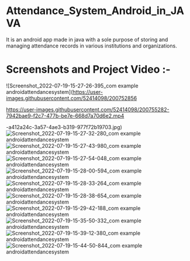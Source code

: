 # Attendance_System_Android_in_JAVA
 
 It is an android app made in java with a sole purpose of storing and managing attendance records in various
 institutions and organizations.
# Screenshots and Project Video :-
  
  ![Screenshot_2022-07-19-15-27-26-395_com example androidattendancesystem](https://user-images.githubusercontent.com/52414098/200752856

https://user-images.githubusercontent.com/52414098/200755282-7942bae9-f2c7-477b-be7e-668d7a70d6e2.mp4

-a412a24c-3a57-4ae3-b319-977f72b19703.jpg)
![Screenshot_2022-07-19-15-27-32-280_com example androidattendancesystem](https://user-images.githubusercontent.com/52414098/200752873-6e07dced-6578-4c01-b521-08f0938f7b4b.jpg)
![Screenshot_2022-07-19-15-27-43-980_com example androidattendancesystem](https://user-images.githubusercontent.com/52414098/200752877-871873e8-3e74-40da-b72e-9760386b4b4b.jpg)
![Screenshot_2022-07-19-15-27-54-048_com example androidattendancesystem](https://user-images.githubusercontent.com/52414098/200752881-cd7e0af4-55a5-4587-a617-89564e1339e6.jpg)
![Screenshot_2022-07-19-15-28-00-594_com example androidattendancesystem](https://user-images.githubusercontent.com/52414098/200752888-75570829-0a0a-4d87-816b-8e2d46230dd8.jpg)
![Screenshot_2022-07-19-15-28-33-264_com example androidattendancesystem](https://user-images.githubusercontent.com/52414098/200752892-956850a4-fe9a-410b-8f78-c4c4d3cff6c9.jpg)
![Screenshot_2022-07-19-15-28-38-654_com example androidattendancesystem](https://user-images.githubusercontent.com/52414098/200752898-a417e292-4cf5-4275-93d7-472bdc1efa92.jpg)
![Screenshot_2022-07-19-15-29-42-188_com example androidattendancesystem](https://user-images.githubusercontent.com/52414098/200752903-1cc8a4d8-f5c9-40a8-974a-348208c2a892.jpg)
![Screenshot_2022-07-19-15-35-50-332_com example androidattendancesystem](https://user-images.githubusercontent.com/52414098/200752907-4c45c55c-6fab-46ed-a2db-f4aeec6bbb8d.jpg)
![Screenshot_2022-07-19-15-39-12-380_com example androidattendancesystem](https://user-images.githubusercontent.com/52414098/200752908-1d8a5aef-bd04-48cb-8bfd-aa65f8d4b31f.jpg)
![Screenshot_2022-07-19-15-44-50-844_com example androidattendancesystem](https://user-images.githubusercontent.com/52414098/200752911-fd988757-f31a-4d60-b78e-ab655ec60cef.jpg)

